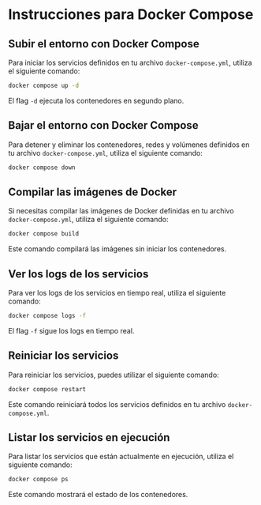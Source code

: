 # Instrucciones para Docker Compose

## Subir el entorno con Docker Compose

Para iniciar los servicios definidos en tu archivo `docker-compose.yml`, utiliza el siguiente comando:

```sh
docker compose up -d
```

El flag `-d` ejecuta los contenedores en segundo plano.

## Bajar el entorno con Docker Compose

Para detener y eliminar los contenedores, redes y volúmenes definidos en tu archivo `docker-compose.yml`, utiliza el siguiente comando:

```sh
docker compose down
```

## Compilar las imágenes de Docker

Si necesitas compilar las imágenes de Docker definidas en tu archivo `docker-compose.yml`, utiliza el siguiente comando:

```sh
docker compose build
```

Este comando compilará las imágenes sin iniciar los contenedores.

## Ver los logs de los servicios

Para ver los logs de los servicios en tiempo real, utiliza el siguiente comando:

```sh
docker compose logs -f
```

El flag `-f` sigue los logs en tiempo real.

## Reiniciar los servicios

Para reiniciar los servicios, puedes utilizar el siguiente comando:

```sh
docker compose restart
```

Este comando reiniciará todos los servicios definidos en tu archivo `docker-compose.yml`.

## Listar los servicios en ejecución

Para listar los servicios que están actualmente en ejecución, utiliza el siguiente comando:

```sh
docker compose ps
```

Este comando mostrará el estado de los contenedores.
